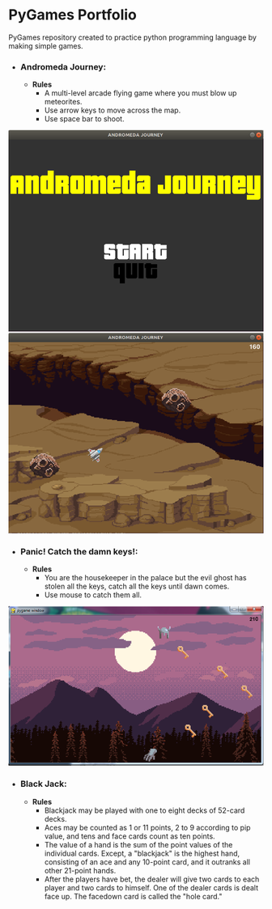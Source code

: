 # PyGames Portfolio
PyGames repository created to practice python programming language by making simple games.

- ### Andromeda Journey: 

  - __Rules__
    - A multi-level arcade flying game where you must blow up meteorites.
    - Use arrow keys to move across the map.
    - Use space bar to shoot.

![1](andromedaJourney/assets/1.png)
![2](andromedaJourney/assets/2.png)

- ### Panic! Catch the damn keys!: 
    - __Rules__
		- You are the housekeeper in the palace but the evil ghost has stolen all the keys, catch all the keys until dawn comes.
		- Use mouse to catch them all.

![123](panic/assets/123.png)

- ### Black Jack: 

  - __Rules__
  	- Blackjack may be played with one to eight decks of 52-card decks.
  	- Aces may be counted as 1 or 11 points, 2 to 9 according to pip value, and tens and face cards count as ten points.
  	- The value of a hand is the sum of the point values of the individual cards. Except, a "blackjack" is the highest hand, consisting of an ace and any 10-point card, and it outranks all other 21-point hands.
  	- After the players have bet, the dealer will give two cards to each player and two cards to himself. One of the dealer cards is dealt face up. The facedown card is called the "hole card."
